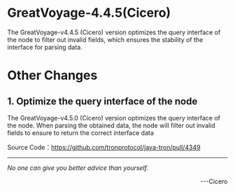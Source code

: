 # GreatVoyage-4.4.5(Cicero)
The GreatVoyage-v4.4.5 (Cicero) version optimizes the query interface of the node to filter out invalid fields, which ensures the stability of the interface for parsing data.

# Other Changes
## 1. Optimize the query interface of the node
The GreatVoyage-v4.5.0 (Cicero) version optimizes the query interface of the node. When parsing the obtained data, the node will filter out invalid fields to ensure to return the correct interface data 

Source Code：https://github.com/tronprotocol/java-tron/pull/4349 



---
*No one can give you better advice than yourself.* 
<p align="right"> ---Cicero </p>